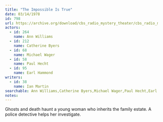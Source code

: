```yaml
---
title: "The Impossible Is True"
date: 03/14/1978
id: 798
url: https://archive.org/download/cbs_radio_mystery_theater/cbs_radio_mystery_theater-0751-0800.zip/cbs_radio_mystery_theater-0751-0800%2Fcbsrmt_0798_the_impossible_is_true.mp3
actors:  
  - id: 264
    name: Ann Williams  
  - id: 212
    name: Catherine Byers  
  - id: 68
    name: Michael Wager  
  - id: 58
    name: Paul Hecht  
  - id: 95
    name: Earl Hammond
writers:  
  - id: 38
    name: Ian Martin
searchable: Ann Williams,Catherine Byers,Michael Wager,Paul Hecht,Earl Hammond Ian Martin
notes:  
---
```

Ghosts and death haunt a young woman who inherits the family estate. A police detective helps her investigate.